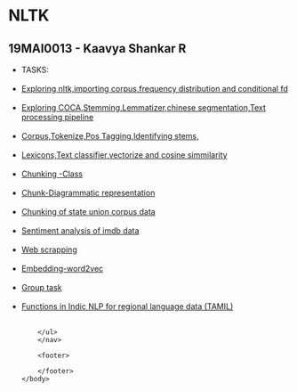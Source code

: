 <!DOCTYPE html>
<html>
	<head>
		<title>NATURAL LANGUAGE PROCESSING LAB WORKS</title>
		<!-- link to main stylesheet -->
		<link rel="stylesheet" type="text/css" href="/css/main.css">
	</head>
	<body>
		<h1>NLTK</h1>
		<h2>19MAI0013 - Kaavya Shankar R</h2>
		<nav>
    		<ul> 
			<li>TASKS:</li></br>
			<li><a href="https://github.com/kaavyashankar/CSE6060-SNLP-NLTK-/blob/master/22-05-2020%20%2BHW.ipynb">Exploring nltk,importing corpus,frequency distribution and conditional fd</a></li></br>
			<li><a href="https://github.com/kaavyashankar/CSE6060-SNLP-NLTK-/blob/master/29-05-2020.ipynb">Exploring COCA,Stemming,Lemmatizer,chinese segmentation,Text processing pipeline</a></li></br>
			<li><a href="https://github.com/kaavyashankar/CSE6060-SNLP-NLTK-/blob/master/4-06-2020%20%2B%20hw.ipynb">Corpus,Tokenize,Pos Tagging,Identifying stems,</a></li></br>
                        <li><a href="https://github.com/kaavyashankar/CSE6060-SNLP-NLTK-/blob/master/12-06-2020.ipynb">Lexicons,Text classifier,vectorize and cosine simmilarity</a></li></br>
  			<li><a href="https://github.com/kaavyashankar/CSE6060-SNLP-NLTK-/blob/master/REVIEW 2 CHUNKING CLASS.ipynb">Chunking -Class</a></li></br>
                        <li><a href="https://github.com/kaavyashankar/CSE6060-SNLP-NLTK-/blob/master/chunk diagram.docx">Chunk-Diagrammatic representation</a></li></br>
                        <li><a href="https://github.com/kaavyashankar/CSE6060-SNLP-NLTK-/blob/master/REV 2 CHUNKING.ipynb">Chunking of state union corpus data</a></li></br>
                        <li><a href="https://github.com/kaavyashankar/CSE6060-SNLP-NLTK-/blob/master/REV 2 SENTIMENT ANALYSIS.ipynb">Sentiment analysis of imdb data</a></li></br>
                        <li><a href="https://github.com/kaavyashankar/CSE6060-SNLP-NLTK-/blob/master/REV 2 WEB SCRAPPING.ipynb">Web scrapping</a></li></br>
                        <li><a href="https://github.com/kaavyashankar/CSE6060-SNLP-NLTK-/blob/master/REV 2 EMBEDDING.ipynb">Embedding-word2vec</a></li></br>
                        <li><a href="https://github.com/kaavyashankar/CSE6060-SNLP-NLTK-/blob/master/REV 2 GROUP TASK.ipynb">Group task</a></li></br>
                        <li><a href="https://github.com/kaavyashankar/CSE6060-SNLP-NLTK-/blob/master/REV 2 INDIC NLP FUNCT.ipynb">Functions in Indic NLP for regional language data (TAMIL)</a></li></br>
                        
                        
  			
  			
  			
		</ul>
		</nav>
		
		<footer>
    		
		</footer>
	</body>
</html>
